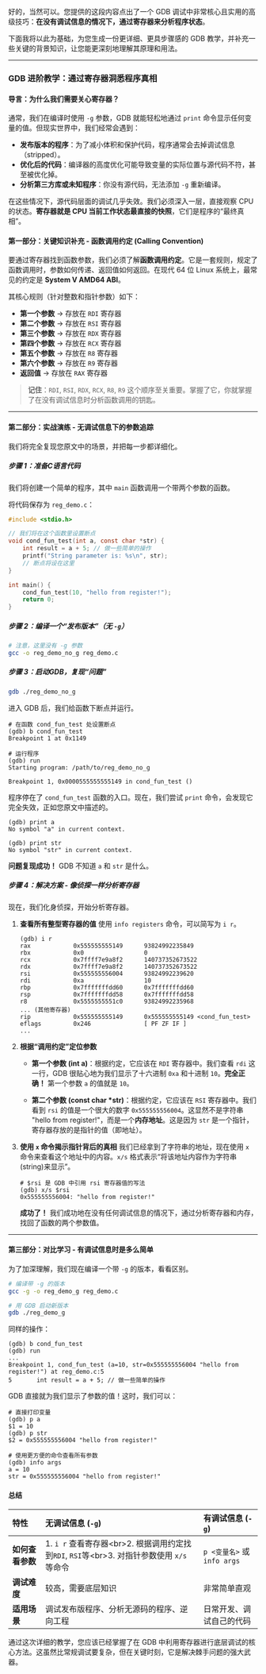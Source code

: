 好的，当然可以。您提供的这段内容点出了一个 GDB 调试中非常核心且实用的高级技巧：**在没有调试信息的情况下，通过寄存器来分析程序状态**。

下面我将以此为基础，为您生成一份更详细、更具步骤感的 GDB 教学，并补充一些关键的背景知识，让您能更深刻地理解其原理和用法。

-----

### GDB 进阶教学：通过寄存器洞悉程序真相

#### 导言：为什么我们需要关心寄存器？

通常，我们在编译时使用 `-g` 参数，GDB 就能轻松地通过 `print` 命令显示任何变量的值。但现实世界中，我们经常会遇到：

  * **发布版本的程序**：为了减小体积和保护代码，程序通常会去掉调试信息（stripped）。
  * **优化后的代码**：编译器的高度优化可能导致变量的实际位置与源代码不符，甚至被优化掉。
  * **分析第三方库或未知程序**：你没有源代码，无法添加 `-g` 重新编译。

在这些情况下，源代码层面的调试几乎失效。我们必须深入一层，直接观察 CPU 的状态。**寄存器就是 CPU 当前工作状态最直接的快照**，它们是程序的“最终真相”。

#### 第一部分：关键知识补充 - 函数调用约定 (Calling Convention)

要通过寄存器找到函数参数，我们必须了解**函数调用约定**。它是一套规则，规定了函数调用时，参数如何传递、返回值如何返回。在现代 64 位 Linux 系统上，最常见的约定是 **System V AMD64 ABI**。

其核心规则（针对整数和指针参数）如下：

  * **第一个参数** -\> 存放在 `RDI` 寄存器
  * **第二个参数** -\> 存放在 `RSI` 寄存器
  * **第三个参数** -\> 存放在 `RDX` 寄存器
  * **第四个参数** -\> 存放在 `RCX` 寄存器
  * **第五个参数** -\> 存放在 `R8` 寄存器
  * **第六个参数** -\> 存放在 `R9` 寄存器
  * **返回值** -\> 存放在 `RAX` 寄存器

> **记住**：`RDI`, `RSI`, `RDX`, `RCX`, `R8`, `R9` 这个顺序至关重要。掌握了它，你就掌握了在没有调试信息时分析函数调用的钥匙。

-----

#### 第二部分：实战演练 - 无调试信息下的参数追踪

我们将完全复现您原文中的场景，并把每一步都详细化。

##### 步骤 1：准备C语言代码

我们将创建一个简单的程序，其中 `main` 函数调用一个带两个参数的函数。

将代码保存为 `reg_demo.c`：

```c
#include <stdio.h>

// 我们将在这个函数里设置断点
void cond_fun_test(int a, const char *str) {
    int result = a + 5; // 做一些简单的操作
    printf("String parameter is: %s\n", str);
    // 断点将设在这里
}

int main() {
    cond_fun_test(10, "hello from register!");
    return 0;
}
```

##### 步骤 2：编译一个“发布版本”（无 `-g`）

```bash
# 注意，这里没有 -g 参数
gcc -o reg_demo_no_g reg_demo.c
```

##### 步骤 3：启动GDB，复现“问题”

```bash
gdb ./reg_demo_no_g
```

进入 GDB 后，我们给函数下断点并运行。

```gdb
# 在函数 cond_fun_test 处设置断点
(gdb) b cond_fun_test
Breakpoint 1 at 0x1149

# 运行程序
(gdb) run
Starting program: /path/to/reg_demo_no_g 

Breakpoint 1, 0x0000555555555149 in cond_fun_test ()
```

程序停在了 `cond_fun_test` 函数的入口。现在，我们尝试 `print` 命令，会发现它完全失效，正如您原文中描述的。

```gdb
(gdb) print a
No symbol "a" in current context.

(gdb) print str
No symbol "str" in current context.
```

**问题复现成功！** GDB 不知道 `a` 和 `str` 是什么。

##### 步骤 4：解决方案 - 像侦探一样分析寄存器

现在，我们化身侦探，开始分析寄存器。

1.  **查看所有整型寄存器的值**
    使用 `info registers` 命令，可以简写为 `i r`。

    ```gdb
    (gdb) i r
    rax            0x555555555149      93824992235849
    rbx            0x0                 0
    rcx            0x7ffff7e9a8f2      140737352673522
    rdx            0x7ffff7e9a8f2      140737352673522
    rsi            0x555555556004      93824992239620
    rdi            0xa                 10
    rbp            0x7fffffffdd60      0x7fffffffdd60
    rsp            0x7fffffffdd58      0x7fffffffdd58
    r8             0x5555555551c0      93824992235968
    ... (其他寄存器)
    rip            0x555555555149      0x555555555149 <cond_fun_test>
    eflags         0x246               [ PF ZF IF ]
    ...
    ```

2.  **根据“调用约定”定位参数**

      * **第一个参数 (int a)**：根据约定，它应该在 `RDI` 寄存器中。我们查看 `rdi` 这一行，GDB 很贴心地为我们显示了十六进制 `0xa` 和十进制 `10`。**完全正确！** 第一个参数 `a` 的值就是 `10`。

      * **第二个参数 (const char \*str)**：根据约定，它应该在 `RSI` 寄存器中。我们看到 `rsi` 的值是一个很大的数字 `0x555555556004`。这显然不是字符串 "hello from register\!"，而是一个**内存地址**。这是因为 `str` 是一个指针，寄存器存放的是指针的值（即地址）。

3.  **使用 `x` 命令揭示指针背后的真相**
    我们已经拿到了字符串的地址，现在使用 `x` 命令来查看这个地址中的内容。`x/s` 格式表示“将该地址内容作为字符串(string)来显示”。

    ```gdb
    # $rsi 是 GDB 中引用 rsi 寄存器值的写法
    (gdb) x/s $rsi
    0x555555556004:	"hello from register!"
    ```

    **成功了！** 我们成功地在没有任何调试信息的情况下，通过分析寄存器和内存，找回了函数的两个参数值。

-----

#### 第三部分：对比学习 - 有调试信息时是多么简单

为了加深理解，我们现在编译一个带 `-g` 的版本，看看区别。

```bash
# 编译带 -g 的版本
gcc -g -o reg_demo_g reg_demo.c

# 用 GDB 启动新版本
gdb ./reg_demo_g
```

同样的操作：

```gdb
(gdb) b cond_fun_test
(gdb) run
...
Breakpoint 1, cond_fun_test (a=10, str=0x555555556004 "hello from register!") at reg_demo.c:5
5	    int result = a + 5; // 做一些简单的操作
```

GDB 直接就为我们显示了参数的值！这时，我们可以：

```gdb
# 直接打印变量
(gdb) p a
$1 = 10
(gdb) p str
$2 = 0x555555556004 "hello from register!"

# 使用更方便的命令查看所有参数
(gdb) info args
a = 10
str = 0x555555556004 "hello from register!"
```

#### 总结

| 特性 | 无调试信息 (`-g`) | 有调试信息 (`-g`) |
| :--- | :--- | :--- |
| **如何查看参数** | 1. `i r` 查看寄存器\<br\>2. 根据调用约定找到`RDI`, `RSI`等\<br\>3. 对指针参数使用 `x/s` 等命令 | `p <变量名>` 或 `info args` |
| **调试难度** | 较高，需要底层知识 | 非常简单直观 |
| **适用场景** | 调试发布版程序、分析无源码的程序、逆向工程 | 日常开发、调试自己的代码 |

通过这次详细的教学，您应该已经掌握了在 GDB 中利用寄存器进行底层调试的核心方法。这虽然比常规调试要复杂，但在关键时刻，它是解决棘手问题的强大武器。